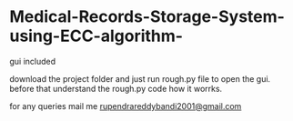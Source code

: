 # Medical-Records-Storage-System-using-ECC-algorithm-
gui included

download the project folder and just run rough.py file to open the gui.
before that understand the rough.py code how it worrks.

for any queries mail me rupendrareddybandi2001@gmail.com
